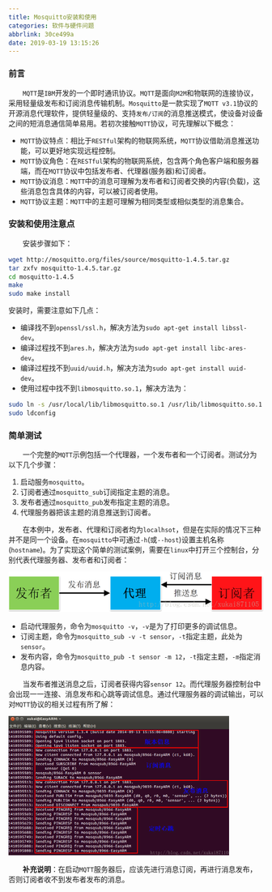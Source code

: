 ```yaml
---
title: Mosquitto安装和使用
categories: 软件与硬件问题
abbrlink: 30ce499a
date: 2019-03-19 13:15:26
---
```

### 前言

&emsp;&emsp;`MQTT`是`IBM`开发的一个即时通讯协议。`MQTT`是面向`M2M`和物联网的连接协议，采用轻量级发布和订阅消息传输机制。`Mosquitto`是一款实现了`MQTT v3.1`协议的开源消息代理软件，提供轻量级的、支持`发布/订阅`的消息推送模式，使设备对设备之间的短消息通信简单易用。若初次接触`MQTT`协议，可先理解以下概念：

- `MQTT`协议特点：相比于`RESTful`架构的物联网系统，`MQTT`协议借助消息推送功能，可以更好地实现远程控制。
- `MQTT`协议角色：在`RESTful`架构的物联网系统，包含两个角色客户端和服务器端，而在`MQTT`协议中包括发布者、代理器(服务器)和订阅者。
- `MQTT`协议消息：`MQTT`中的消息可理解为发布者和订阅者交换的内容(负载)，这些消息包含具体的内容，可以被订阅者使用。
- `MQTT`协议主题：`MQTT`中的主题可理解为相同类型或相似类型的消息集合。

### 安装和使用注意点

&emsp;&emsp;安装步骤如下：

``` bash
wget http://mosquitto.org/files/source/mosquitto-1.4.5.tar.gz
tar zxfv mosquitto-1.4.5.tar.gz
cd mosquitto-1.4.5
make
sudo make install
```

安装时，需要注意如下几点：

- 编译找不到`openssl/ssl.h`，解决方法为`sudo apt-get install libssl-dev`。
- 编译过程找不到`ares.h`，解决方法为`sudo apt-get install libc-ares-dev`。
- 编译过程找不到`uuid/uuid.h`，解决方法为`sudo apt-get install uuid-dev`。
- 使用过程中找不到`libmosquitto.so.1`，解决方法为：

``` bash
sudo ln -s /usr/local/lib/libmosquitto.so.1 /usr/lib/libmosquitto.so.1
sudo ldconfig
```

### 简单测试

&emsp;&emsp;一个完整的`MQTT`示例包括一个代理器，一个发布者和一个订阅者。测试分为以下几个步骤：

1. 启动服务`mosquitto`。
2. 订阅者通过`mosquitto_sub`订阅指定主题的消息。
3. 发布者通过`mosquitto_pub`发布指定主题的消息。
4. 代理服务器把该主题的消息推送到订阅者。

&emsp;&emsp;在本例中，发布者、代理和订阅者均为`localhsot`，但是在实际的情况下三种并不是同一个设备。在`mosquitto`中可通过`-h`(或`--host`)设置主机名称(`hostname`)。为了实现这个简单的测试案例，需要在`linux`中打开三个控制台，分别代表代理服务器、发布者和订阅者：

<img src="./Mosquitto安装和使用/1.png">

- 启动代理服务，命令为`mosquitto -v`，`-v`是为了打印更多的调试信息。
- 订阅主题，命令为`mosquitto_sub -v -t sensor`，`-t`指定主题，此处为`sensor`。
- 发布内容，命令为`mosquitto_pub -t sensor -m 12`，`-t`指定主题，`-m`指定消息内容。

&emsp;&emsp;当发布者推送消息之后，订阅者获得内容`sensor 12`。而代理服务器控制台中会出现一一连接、消息发布和心跳等调试信息。通过代理服务器的调试输出，可以对`MQTT`协议的相关过程有所了解：

<img src="./Mosquitto安装和使用/2.png" height="275" width="436">

&emsp;&emsp;**补充说明**：在启动`MQTT`服务器后，应该先进行消息订阅，再进行消息发布，否则订阅者收不到发布者发布的消息。